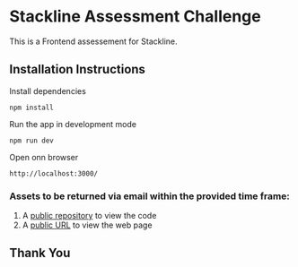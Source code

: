 # Stackline Assessment Challenge
This is a Frontend assessement for Stackline.

## Installation Instructions

Install dependencies

```
npm install
```

Run the app in development mode

```
npm run dev
```

Open onn browser

```
http://localhost:3000/
```

### Assets to be returned via email within the provided time frame:

1.  A [public repository]() to view the code
2.  A [public URL]() to view the web page

## Thank You